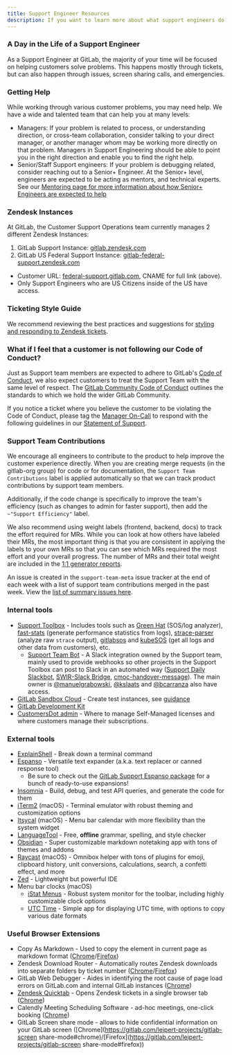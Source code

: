 ```yaml
---
title: Support Engineer Resources
description: If you want to learn more about what support engineers do and how they do it, this is the place.
---
```


### A Day in the Life of a Support Engineer

As a Support Engineer at GitLab, the majority of your time will be focused on helping customers solve problems. This happens mostly through tickets, but can also happen through issues, screen sharing calls, and emergencies.

### Getting Help

While working through various customer problems, you may need help. We have a wide and talented team that can help you at many levels:

- Managers: If your problem is related to process, or understanding direction, or cross-team collaboration, consider talking to your direct manager, or another manager whom may be working more directly on that problem. Managers in Support Engineering should be able to point you in the right direction and enable you to find the right help.
- Senior/Staff Support engineers: If your problem is debugging related, consider reaching out to a Senior+ Engineer. At the Senior+ level, engineers are expected to be acting as mentors, and technical experts. See our [Mentoring page for more information about how Senior+ Engineers are expected to help](/handbook/support/engineering/mentorship)

### Zendesk Instances

At GitLab, the Customer Support Operations team currently manages 2 different Zendesk Instances:

1. GitLab Support Instance:  [gitlab.zendesk.com](https://gitlab.zendesk.com)
1. GitLab US Federal Support Instance: [gitlab-federal-support.zendesk.com](https://gitlab-federal-support.zendesk.com)

- Customer URL: [federal-support.gitlab.com](https://federal-support.gitlab.com), CNAME for full link (above).
- Only Support Engineers who are US Citizens inside of the US have access.

### Ticketing Style Guide

We recommend reviewing the best practices and suggestions for [styling and responding to Zendesk tickets](/handbook/support/workflows/how-to-respond-to-tickets).

### What if I feel that a customer is not following our Code of Conduct?

Just as Support team members are expected to adhere to GitLab's [Code of Conduct](/handbook/legal/gitlab-code-of-business-conduct-and-ethics/), we also expect customers to treat the Support Team with the same level of respect. The [GitLab Community Code of Conduct](https://about.gitlab.com/community/contribute/code-of-conduct/) outlines the standards to which we hold the wider GitLab Community.

If you notice a ticket where you believe the customer to be violating the Code of Conduct, please tag the [Manager On-Call](/handbook/support/on-call/#manager-on-call) to respond with the following guidelines in our [Statement of Support](https://about.gitlab.com/support/general-policies/#please-dont-use-language-intended-to-threaten-or-harass).

### Support Team Contributions

We encourage all engineers to contribute to the product to help improve the customer experience directly.
When you are creating merge requests (in the gitlab-org group) for code or for documentation, the
`Support Team Contributions` label is applied automatically so that we can track product contributions by support team
members.

Additionally, if the code change is specifically to improve the team's efficiency
(such as changes to admin for faster support), then add the `~"Support Efficiency"` label.

We also recommend using weight labels (frontend, backend, docs) to track the effort required for MRs.
While you can look at how others have labeled their MRs, the most important thing is that you are consistent in applying the labels to your own MRs
so that you can see which MRs required the most effort and your overall progress.
The number of MRs and their total weight are included in the [1:1 generator reports](https://gitlab.com/gitlab-com/support/toolbox/1-1-issue-generator).

An issue is created in the `support-team-meta` issue tracker at the
end of each week with a list of support team contributions merged in the past week. View the
[list of summary issues here](https://gitlab.com/gitlab-com/support/support-team-meta/issues?label_name%5B%5D=Support%20Team%20Contributions).

### Internal tools

- [Support Toolbox](https://gitlab.com/gitlab-com/support/toolbox) - Includes tools such as [Green Hat](https://gitlab.com/gitlab-com/support/toolbox/greenhat) (SOS/log analyzer), [fast-stats](https://gitlab.com/gitlab-com/support/toolbox/fast-stats) (generate performance statistics from logs), [strace-parser](https://gitlab.com/gitlab-com/support/toolbox/strace-parser) (analyze raw `strace` output), [gitlabsos](https://gitlab.com/gitlab-com/support/toolbox/gitlabsos) and [kubeSOS](https://gitlab.com/gitlab-com/support/toolbox/kubesos) (get all logs and other data from customers), etc.
  - [Support Team Bot](https://api.slack.com/apps/A07DSM5C2H5) - A Slack integration owned by the Support team, mainly used to provide webhooks so other projects in the Support Toolbox can post to Slack in an automated way ([Support Daily Slackbot](https://gitlab.com/gitlab-com/support/toolbox/support-daily-slackbot), [SWIR-Slack Bridge](https://gitlab.com/gitlab-com/support/toolbox/swir-slack-bridge), [cmoc-handover-message](https://gitlab.com/gitlab-com/support/toolbox/cmoc-handover-message)). The main owner is [@manuelgrabowski](https://gitlab.com/manuelgrabowski), [@kslaats](https://gitlab.com/kslaats) and [@bcarranza](https://gitlab.com/bcarranza) also have access.
- [GitLab Sandbox Cloud](/handbook/company/infrastructure-standards/realms/sandbox/#how-to-get-started) - Create test instances, see [guidance](../workflows/test_env.md#gitlab-sandbox-cloud-for-gcp-preferred)
- [GitLab Development Kit](https://gitlab.com/gitlab-org/gitlab-development-kit)
- [CustomersDot admin](https://customers.gitlab.com/admin/) - Where to manage Self-Managed licenses and where customers manage their subscriptions.

### External tools

- [ExplainShell](https://explainshell.com/) - Break down a terminal command
- [Espanso](https://espanso.org/) - Versatile text expander (a.k.a. text replacer or canned response tool)
  - Be sure to check out the [GitLab Support Espanso package](https://gitlab.com/gitlab-com/support/toolbox/espanso/) for a bunch of ready-to-use expansions!
- [Insomnia](https://insomnia.rest/) - Build, debug, and test API queries, and generate the code for them
- [iTerm2](https://iterm2.com/) (macOS) - Terminal emulator with robust theming and customization options
- [Itsycal](https://www.mowglii.com/itsycal/) (macOS) - Menu bar calendar with more flexibility than the system widget
- [LanguageTool](https://languagetool.org/) - Free, **offline** grammar, spelling, and style checker
- [Obsidian](https://obsidian.md/) - Super customizable markdown notetaking app with tons of themes and addons
- [Raycast](https://www.raycast.com/) (macOS) - Omnibox helper with tons of plugins for emoji, clipboard history, unit conversions, calculations, search, a confetti effect, and more
- [Zed](https://zed.dev/) - Lightweight but powerful IDE
- Menu bar clocks (macOS)
  - [iStat Menus](https://bjango.com/mac/istatmenus/) - Robust system monitor for the toolbar, including highly customizable clock options
  - [UTC Time](https://sindresorhus.com/utc-time) - Simple app for displaying UTC time, with options to copy various date formats

### Useful Browser Extensions

- Copy As Markdown - Used to copy the element in current page as markdown format ([Chrome](https://chrome.google.com/webstore/detail/copy-as-markdown/fkeaekngjflipcockcnpobkpbbfbhmdn)/[Firefox](https://addons.mozilla.org/en-US/firefox/addon/copy-as-markdown/))
- Zendesk Download Router - Automatically routes Zendesk downloads into separate folders by ticket number ([Chrome](https://chrome.google.com/webstore/detail/zendesk-download-router/pgfhacdbkdeppdjgighdeejjfneifkml)/[Firefox](https://addons.mozilla.org/en-GB/firefox/addon/zendesk-download-router/))
- GitLab Web Debugger - Aides in identifying the root cause of page load errors on GitLab.com and internal GitLab instances ([Chrome](https://gitlab.com/gitlab-com/gl-infra/gitlab-web-debugger))
- [Zendesk Quicktab](https://support.zendesk.com/hc/en-us/articles/6443360776346-Installing-the-Quicktab-Google-Chrome-extension) - Opens Zendesk tickets in a single browser tab ([Chrome](https://chrome.google.com/webstore/detail/quicktab-for-zendesk-by-t/hhbimbckgheipimadcknkfogegmpoibj))
- Calendly Meeting Scheduling Software - ad-hoc meetings, one-click booking ([Chrome](https://chrome.google.com/webstore/detail/calendly-meeting-scheduli/cbhilkcodigmigfbnphipnnmamjfkipp))
- GitLab Screen share mode - allows to hide confidential information on your GitLab screen ([Chrome](https://gitlab.com/leipert-projects/gitlab-screen share-mode#chrome)/[Firefox](https://gitlab.com/leipert-projects/gitlab-screen share-mode#firefox))

